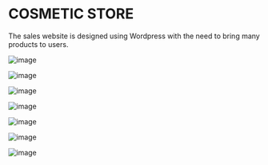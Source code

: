 <h1>COSMETIC STORE</h1>
<d>The sales website is designed using Wordpress with the need to bring many products to users.</d>

![image](https://github.com/vuongquocnguyen/WMyPham/assets/161030151/36ec3489-fdea-4f05-9db4-2825aa4a9eb2)

![image](https://github.com/vuongquocnguyen/WMyPham/assets/161030151/651a8f87-c45b-4d90-a3ef-00a04788506e)

![image](https://github.com/vuongquocnguyen/WMyPham/assets/161030151/3dc0de5c-6190-4780-af13-b4101ade0839)


![image](https://github.com/vuongquocnguyen/WMyPham/assets/161030151/ea9815e8-dfc6-45c5-b7e2-4e032edf6be7)

![image](https://github.com/vuongquocnguyen/WMyPham/assets/161030151/a19952c2-39a6-4fcc-80fb-3f2ce76b32aa)

![image](https://github.com/vuongquocnguyen/WMyPham/assets/161030151/499325f2-cba9-4d44-82b3-bcdf2ac787bd)

![image](https://github.com/vuongquocnguyen/WMyPham/assets/161030151/e79f96e6-2c78-43ec-9b33-8ebc08c39a60)

